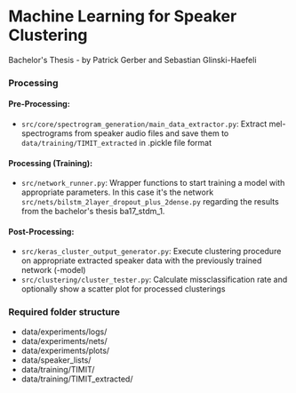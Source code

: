 # Machine Learning for Speaker Clustering
Bachelor's Thesis - by Patrick Gerber and Sebastian Glinski-Haefeli

### Processing

#### Pre-Processing:
- `src/core/spectrogram_generation/main_data_extractor.py`: Extract mel-spectrograms from speaker audio files and save them to `data/training/TIMIT_extracted` in .pickle file format

#### Processing (Training):
- `src/network_runner.py`: Wrapper functions to start training a model with appropriate parameters. In this case it's the network `src/nets/bilstm_2layer_dropout_plus_2dense.py` regarding the results from the bachelor's thesis ba17_stdm_1.

#### Post-Processing:
- `src/keras_cluster_output_generator.py`: Execute clustering procedure on appropriate extracted speaker data with the previously trained network (-model)
- `src/clustering/cluster_tester.py`: Calculate missclassification rate and optionally show a scatter plot for processed clusterings

### Required folder structure
* data/experiments/logs/
* data/experiments/nets/
* data/experiments/plots/
* data/speaker_lists/
* data/training/TIMIT/
* data/training/TIMIT_extracted/
